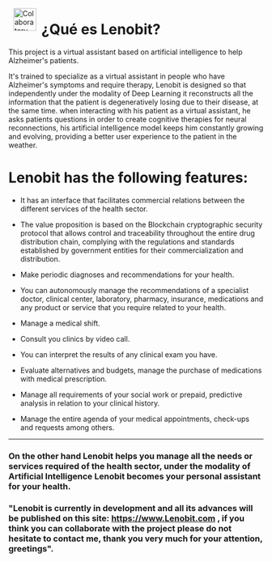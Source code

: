 <p><img alt="Colaboratory logo" height="45px" src="https://raw.githubusercontent.com/FMFigueroa/Portfolio/main/assets/icons/logo.ico" align="left" hspace="10px" vspace="0px"></p>

<h1>¿Qué es Lenobit?</h1>

This project is a virtual assistant based on artificial intelligence to help Alzheimer's patients.

It's trained to specialize as a virtual assistant in people who have Alzheimer's symptoms and require therapy, Lenobit is designed so that independently under the modality of Deep Learning it reconstructs all the information that the patient is degeneratively losing due to their disease, at the same time. when interacting with his patient as a virtual assistant, he asks patients questions in order to create cognitive therapies for neural reconnections, his artificial intelligence model keeps him constantly growing and evolving, providing a better user experience to the patient in the weather.


<h1> Lenobit has the following features:</h1>

- It has an interface that facilitates commercial relations between the different services of the health sector.

- The value proposition is based on the Blockchain cryptographic security protocol that allows control and traceability throughout the entire drug distribution chain, complying with the regulations and standards established by government entities for their commercialization and distribution.

- Make periodic diagnoses and recommendations for your health.

- You can autonomously manage the recommendations of a specialist doctor, clinical center, laboratory, pharmacy, insurance, medications and any product or service that you require related to your health.

- Manage a medical shift.

- Consult you clinics by video call.

- You can interpret the results of any clinical exam you have.

- Evaluate alternatives and budgets, manage the purchase of medications with medical prescription.

- Manage all requirements of your social work or prepaid, predictive analysis in relation to your clinical history.

- Manage the entire agenda of your medical appointments, check-ups and requests among others.

<hr>

<h3>On the other hand Lenobit helps you manage all the needs or services required of the health sector, under the modality of Artificial Intelligence Lenobit becomes your personal assistant for your health.</h3>

<h3> "Lenobit is currently in development and all its advances will be published on this site: <a href="https://fmfigueroa.github.io/Portfolio/">https://www.Lenobit.com</a> , if you think you can collaborate with the project please do not hesitate to contact me, thank you very much for your attention, greetings".</h3>
